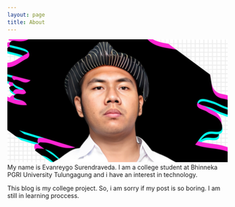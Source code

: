 ```yaml
---
layout: page
title: About
---
```


<span style="display:block;text-align:center">![alt](assets/img/evanreygo1.jpg)</span>
My name is Evanreygo Surendraveda. I am a college student at Bhinneka PGRI University Tulungagung and i have an interest in technology.

This blog is my college project. So, i am sorry if my post is so boring. I am still in learning proccess.
